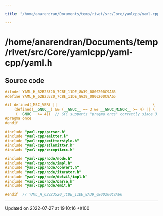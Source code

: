 ```yaml
---

title: "/home/anarendran/Documents/temp/rivet/src/Core/yamlcpp/yaml-cpp/yaml.h"

---
```


# /home/anarendran/Documents/temp/rivet/src/Core/yamlcpp/yaml-cpp/yaml.h






## Source code

```cpp
#ifndef YAML_H_62B23520_7C8E_11DE_8A39_0800200C9A66
#define YAML_H_62B23520_7C8E_11DE_8A39_0800200C9A66

#if defined(_MSC_VER) ||                                            \
    (defined(__GNUC__) && (__GNUC__ == 3 && __GNUC_MINOR__ >= 4) || \
     (__GNUC__ >= 4))  // GCC supports "pragma once" correctly since 3.4
#pragma once
#endif

#include "yaml-cpp/parser.h"
#include "yaml-cpp/emitter.h"
#include "yaml-cpp/emitterstyle.h"
#include "yaml-cpp/stlemitter.h"
#include "yaml-cpp/exceptions.h"

#include "yaml-cpp/node/node.h"
#include "yaml-cpp/node/impl.h"
#include "yaml-cpp/node/convert.h"
#include "yaml-cpp/node/iterator.h"
#include "yaml-cpp/node/detail/impl.h"
#include "yaml-cpp/node/parse.h"
#include "yaml-cpp/node/emit.h"

#endif  // YAML_H_62B23520_7C8E_11DE_8A39_0800200C9A66
```


-------------------------------

Updated on 2022-07-27 at 19:10:16 +0100
